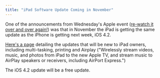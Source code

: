 ```yaml
---
title: "iPad Software Update Coming in November"
---
```

<p>One of the announcements from Wednesday's Apple event (<a href="https://www.apple.com/apple-events/september-2010/">re-watch it over and over again!</a>) was that in November the iPad is getting the same update as the iPhone is getting next week, iOS 4.2.</p>
<p><a href="https://www.apple.com/ipad/software-update/">Here's a page</a> detailing the updates that will be new to iPad owners, including multi-tasking, printing and Airplay ("Wirelessly stream videos, music, and photos from iPad to the new Apple TV, and stream music to AirPlay speakers or receivers, including AirPort Express.")</p>
<p>The iOS 4.2 update will be a free update.</p>
